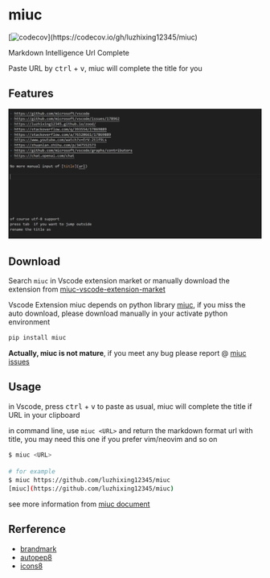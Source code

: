 # miuc

[![codecov](https://codecov.io/gh/luzhixing12345/miuc/branch/main/graph/badge.svg?)](https://codecov.io/gh/luzhixing12345/miuc)

Markdown Intelligence Url Complete

Paste URL by <kbd>ctrl</kbd> + <kbd>v</kbd>, miuc will complete the title for you

## Features

![action](https://raw.githubusercontent.com/learner-lu/picbed/master/action.gif)

## Download

Search `miuc` in Vscode extension market or manually download the extension from [miuc-vscode-extension-market](https://marketplace.visualstudio.com/items?itemName=kamilu.miuc)

Vscode Extension miuc depends on python library [miuc](https://pypi.org/project/miuc/), if you miss the auto download, please download manually in your activate python environment

```bash
pip install miuc
```

**Actually, miuc is not mature**, if you meet any bug please report @ [miuc issues](https://github.com/luzhixing12345/miuc/issues)

## Usage

in Vscode, press <kbd>ctrl</kbd> + <kbd>v</kbd> to paste as usual, miuc will complete the title if URL in your clipboard

in command line, use `miuc <URL>` and return the markdown format url with title, you may need this one if you prefer vim/neovim and so on

```bash
$ miuc <URL>

# for example
$ miuc https://github.com/luzhixing12345/miuc
[miuc](https://github.com/luzhixing12345/miuc)
```

see more information from [miuc document](https://luzhixing12345.github.io/miuc/)

## Rerference

- [brandmark](https://brandmark.io/)
- [autopep8](https://github.com/microsoft/vscode-autopep8)
- [icons8](https://icons8.com/icons/set/logo)